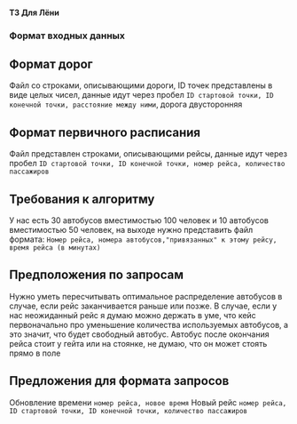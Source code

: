 #### ТЗ Для Лёни
### Формат входных данных
## Формат дорог
Файл со строками, описывающими дороги, ID точек представлены в виде целых чисел, данные идут через пробел
`ID стартовой точки, ID конечной точки, расстояние между ними`, дорога двусторонняя
## Формат первичного расписания
Файл представлен строками, описывающими рейсы, данные идут через пробел
`ID стартовой точки, ID конечной точки, номер рейса, количество пассажиров`
## Требования к алгоритму
У нас есть 30 автобусов вместимостью 100 человек и 10 автобусов вместимостью 50 человек, на выходе нужно представить файл формата:
`Номер рейса, номера автобусов,"привязанных" к этому рейсу, время рейса (в минутах)`
## Предположения по запросам
Нужно уметь пересчитывать оптимальное распределение автобусов в случае, если рейс заканчивается раньше или позже.
В случае, если у нас неожиданный рейс я думаю можно держать в уме, что кейс первоначально про уменьшение количества используемых автобусов, а это значит, что будет свободный автобус.
Автобус после окончания рейса стоит у гейта или на стоянке, не думаю, что он может стоять прямо в поле
## Предложения для формата запросов
Обновление времени
`номер рейса, новое время`
Новый рейс
`номер рейса, ID стартовой точки, ID конечной точки, количество пассажиров`